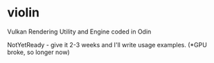 # violin
Vulkan Rendering Utility and Engine coded in Odin

NotYetReady - give it 2-3 weeks and I'll write usage examples. (*GPU broke, so longer now)
